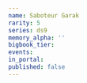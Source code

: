 ```yaml
---
name: Saboteur Garak
rarity: 5
series: ds9
memory_alpha: ''
bigbook_tier:
events:
in_portal:
published: false
---
```

